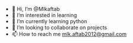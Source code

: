 - 👋 Hi, I’m @Mlkaftab
- 👀 I’m interested in learning
- 🌱 I’m currently learning python
- 💞️ I’m looking to collaborate on projects
- 📫 How to reach me mlk.aftab2012@gmail.com

<!---
Mlkaftab/Mlkaftab is a ✨ special ✨ repository because its `README.md` (this file) appears on your GitHub profile.
You can click the Preview link to take a look at your changes.
--->
